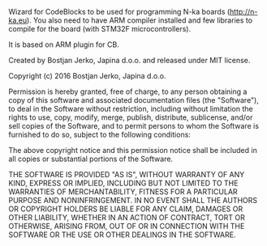 Wizard for CodeBlocks to be used for programming N-ka boards (http://n-ka.eu). You also need to have ARM compiler installed and few libraries to compile for the board (with STM32F microcontrollers).

It is based on ARM plugin for CB.

Created by Bostjan Jerko, Japina d.o.o. and released under MIT license.

Copyright (c) 2016 Bostjan Jerko, Japina d.o.o.


Permission is hereby granted, free of charge, to any person obtaining a copy of this software and associated documentation files (the "Software"), to deal in the Software without restriction, including without limitation the rights to use, copy, modify, merge, publish, distribute, sublicense, and/or sell copies of the Software, and to permit persons to whom the Software is furnished to do so, subject to the following conditions:

The above copyright notice and this permission notice shall be included in all copies or substantial portions of the Software.

THE SOFTWARE IS PROVIDED "AS IS", WITHOUT WARRANTY OF ANY KIND, EXPRESS OR IMPLIED, INCLUDING BUT NOT LIMITED TO THE WARRANTIES OF MERCHANTABILITY, FITNESS FOR A PARTICULAR PURPOSE AND NONINFRINGEMENT. IN NO EVENT SHALL THE AUTHORS OR COPYRIGHT HOLDERS BE LIABLE FOR ANY CLAIM, DAMAGES OR OTHER LIABILITY, WHETHER IN AN ACTION OF CONTRACT, TORT OR OTHERWISE, ARISING FROM, OUT OF OR IN CONNECTION WITH THE SOFTWARE OR THE USE OR OTHER DEALINGS IN THE SOFTWARE.